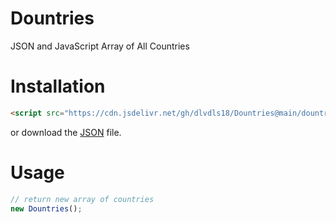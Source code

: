 # Dountries
JSON and JavaScript Array of All Countries

# Installation

```html
<script src="https://cdn.jsdelivr.net/gh/dlvdls18/Dountries@main/dountries.js"></script>
```

or download the [JSON](https://cdn.jsdelivr.net/gh/dlvdls18/Dountries@main/dountries.json) file.

# Usage

```js
// return new array of countries
new Dountries();
```

